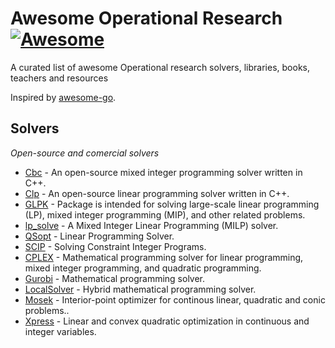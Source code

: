 # Awesome Operational Research [![Awesome](https://cdn.rawgit.com/sindresorhus/awesome/d7305f38d29fed78fa85652e3a63e154dd8e8829/media/badge.svg)](https://github.com/sindresorhus/awesome)

A curated list of awesome Operational research solvers, libraries, books, teachers and resources

Inspired by [awesome-go](https://github.com/avelino/awesome-go).

## Solvers

*Open-source and comercial solvers*

* [Cbc](https://projects.coin-or.org/Cbc) - An open-source mixed integer programming solver written in C++.
* [Clp](https://projects.coin-or.org/Clp) - An open-source linear programming solver written in C++.
* [GLPK](https://www.gnu.org/software/glpk/) - Package is intended for solving large-scale linear programming (LP), mixed integer programming (MIP), and other related problems.
* [lp_solve](http://lpsolve.sourceforge.net/5.5/) - A Mixed Integer Linear Programming (MILP) solver.
* [QSopt](http://www.math.uwaterloo.ca/~bico/qsopt/) - Linear Programming Solver.
* [SCIP](http://scip.zib.de/) - Solving Constraint Integer Programs.
* [CPLEX](http://www-01.ibm.com/software/commerce/optimization/cplex-optimizer/) - Mathematical programming solver for linear programming, mixed integer programming, and quadratic programming.
* [Gurobi](http://www.gurobi.com/) - Mathematical programming solver.
* [LocalSolver](http://www.localsolver.com/) - Hybrid mathematical programming solver.
* [Mosek](https://www.mosek.com/products/mosek) - Interior-point optimizer for continous linear, quadratic and conic problems..
* [Xpress](http://www.fico.com/en/products/fico-xpress-optimization-suite) - Linear and convex quadratic optimization in continuous and integer variables.
